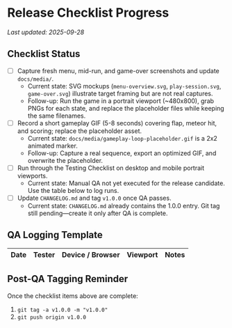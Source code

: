 # Release Checklist Progress

_Last updated: 2025-09-28_

## Checklist Status
- [ ] Capture fresh menu, mid-run, and game-over screenshots and update `docs/media/`.
  - Current state: SVG mockups (`menu-overview.svg`, `play-session.svg`, `game-over.svg`) illustrate target framing but are not real captures.
  - Follow-up: Run the game in a portrait viewport (~480x800), grab PNGs for each state, and replace the placeholder files while keeping the same filenames.
- [ ] Record a short gameplay GIF (5-8 seconds) covering flap, meteor hit, and scoring; replace the placeholder asset.
  - Current state: `docs/media/gameplay-loop-placeholder.gif` is a 2x2 animated marker.
  - Follow-up: Capture a real sequence, export an optimized GIF, and overwrite the placeholder.
- [ ] Run through the Testing Checklist on desktop and mobile portrait viewports.
  - Current state: Manual QA not yet executed for the release candidate. Use the table below to log runs.
- [ ] Update `CHANGELOG.md` and tag `v1.0.0` once QA passes.
  - Current state: `CHANGELOG.md` already contains the 1.0.0 entry. Git tag still pending—create it only after QA is complete.

## QA Logging Template
| Date | Tester | Device / Browser | Viewport | Notes |
| --- | --- | --- | --- | --- |

## Post-QA Tagging Reminder
Once the checklist items above are complete:
1. `git tag -a v1.0.0 -m "v1.0.0"`
2. `git push origin v1.0.0`

